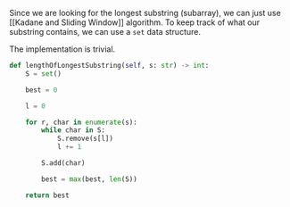 Since we are looking for the longest substring (subarray), we can just use [[Kadane and Sliding Window]] algorithm. To keep track of what our substring contains, we can use a `set` data structure.

The implementation is trivial.

```python
def lengthOfLongestSubstring(self, s: str) -> int:
	S = set()

	best = 0

	l = 0

	for r, char in enumerate(s):
		while char in S:
			S.remove(s[l])
			l += 1

		S.add(char)

		best = max(best, len(S))

	return best
```
